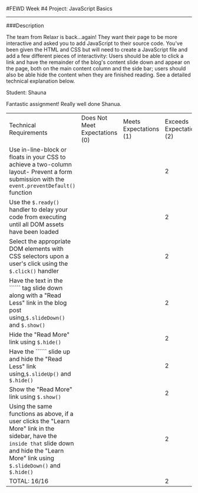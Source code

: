 #FEWD Week #4 Project: JavaScript Basics

---


###Description


The team from Relaxr is back...again! They want their page to be more interactive and asked you to add JavaScript to their source code. You've been given the HTML and CSS but will need to create a JavaScript file and add a few different pieces of interactivity:  Users should be able to click a link and have the remainder of the blog's content slide down and appear on the page, both on the main content column and the side bar; users should also be able hide the content when they are finished reading. See a detailed technical explanation below.

Student: Shauna

Fantastic assignment! Really well done Shanua.


|                                                                                                                                                                                                                     |                                |                        |                          |
|---------------------------------------------------------------------------------------------------------------------------------------------------------------------------------------------------------------------|--------------------------------|------------------------|--------------------------|
| Technical Requirements                                                                                                                                                                                              | Does Not Meet Expectations (0) | Meets Expectations (1) | Exceeds Expectations (2) |
| Use in-line-block or floats in your CSS to achieve a two-column layout- Prevent a form submission with the ```event.preventDefault()``` function                                                                    |                                |                        |            2              |
| Use the ```$.ready()``` handler to delay your code from executing until all DOM assets have been loaded                                                                                                             |                                |                        |           2               |
| Select the appropriate DOM elements with CSS selectors upon a user's click using the ```$.click()``` handler                                                                                                        |                                |                        |           2               |
| Have the text in the `````` tag slide down along with a "Read Less" link in the blog post using,```$.slideDown()``` and ```$.show()```                                                                              |                                |                        |           2               |
| Hide the "Read More" link using ```$.hide()```                                                                                                                                                                      |                                |                        |           2               |
| Have the `````` slide up and hide the "Read Less" link using,```$.slideUp()``` and ```$.hide()```                                                                                                                   |                                |                        |           2               |
| Show the "Read More" link using ```$.show()```                                                                                                                                                                      |                                |                        |           2               |
| Using the same functions as above, if a user clicks the "Learn More" link in the sidebar, have the `````` inside that `````` slide down and hide the "Learn More" link using ```$.slideDown()``` and ```$.hide()``` |                                |                        |            2              |
| TOTAL: 16/16                                                                                                                                                                                                    |                                |                        |            2              |
